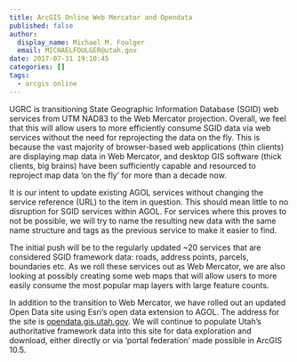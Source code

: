 ```yaml
---
title: ArcGIS Online Web Mercator and Opendata
published: false
author:
  display_name: Michael M. Foulger
  email: MICHAELFOULGER@utah.gov
date: 2017-07-31 19:10:45
categories: []
tags:
  - arcgis online
---
```


UGRC is transitioning State Geographic Information Database (SGID) web services from UTM NAD83 to the Web Mercator projection. Overall, we feel that this will allow users to more efficiently consume SGID data via web services without the need for reprojecting the data on the fly. This is because the vast majority of browser-based web applications (thin clients) are displaying map data in Web Mercator, and desktop GIS software (thick clients, big brains) have been sufficiently capable and resourced to reproject map data ‘on the fly’ for more than a decade now.

It is our intent to update existing AGOL services without changing the service reference (URL) to the item in question. This should mean little to no disruption for SGID services within AGOL. For services where this proves to not be possible, we will try to name the resulting new data with the same name structure and tags as the previous service to make it easier to find.

The initial push will be to the regularly updated ~20 services that are considered SGID framework data: roads, address points, parcels, boundaries etc. As we roll these services out as Web Mercator, we are also looking at possibly creating some web maps that will allow users to more easily consume the most popular map layers with large feature counts.

In addition to the transition to Web Mercator, we have rolled out an updated Open Data site using Esri’s open data extension to AGOL. The address for the site is [opendata.gis.utah.gov](https://opendata.gis.utah.gov/). We will continue to populate Utah’s authoritative framework data into this site for data exploration and download, either directly or via ‘portal federation’ made possible in ArcGIS 10.5.
